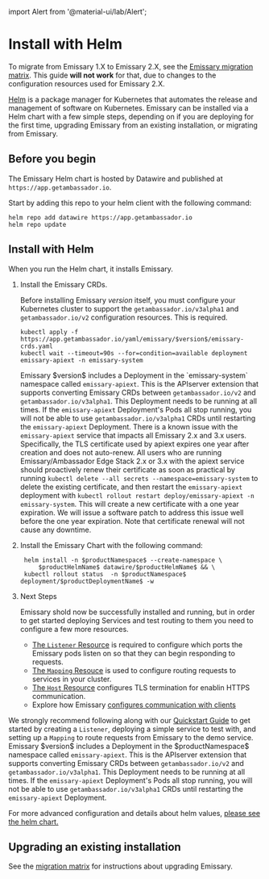 import Alert from '@material-ui/lab/Alert';

# Install with Helm

<Alert severity="warning">

  To migrate from Emissary 1.X to Emissary 2.X, see the
  [Emissary migration matrix](../migration-matrix/). This guide
  **will not work** for that, due to changes to the configuration
  resources used for Emissary 2.X.

</Alert>

[Helm](https://helm.sh) is a package manager for Kubernetes that automates the release and management of software on Kubernetes. Emissary can be installed via a Helm chart with a few simple steps, depending on if you are deploying for the first time, upgrading Emissary from an existing installation, or migrating from Emissary.

## Before you begin

The Emissary Helm chart is hosted by Datawire and published at `https://app.getambassador.io`.

Start by adding this repo to your helm client with the following command:

```
helm repo add datawire https://app.getambassador.io
helm repo update
```

## Install with Helm

When you run the Helm chart, it installs Emissary.

1. Install the Emissary CRDs.

   Before installing Emissary $version$ itself, you must configure your
   Kubernetes cluster to support the `getambassador.io/v3alpha1` and `getambassador.io/v2`
   configuration resources. This is required.

   ```
   kubectl apply -f https://app.getambassador.io/yaml/emissary/$version$/emissary-crds.yaml
   kubectl wait --timeout=90s --for=condition=available deployment emissary-apiext -n emissary-system
   ```

   <Alert severity="info">
     Emissary $version$ includes a Deployment in the `emissary-system` namespace
     called <code>emissary-apiext</code>. This is the APIserver extension
     that supports converting Emissary CRDs between <code>getambassador.io/v2</code>
     and <code>getambassador.io/v3alpha1</code>. This Deployment needs to be running at
     all times.
   </Alert>

   <Alert severity="warning">
     If the <code>emissary-apiext</code> Deployment's Pods all stop running,
     you will not be able to use <code>getambassador.io/v3alpha1</code> CRDs until restarting
     the <code>emissary-apiext</code> Deployment.
   </Alert>

   <Alert severity="warning">
    There is a known issue with the <code>emissary-apiext</code> service that impacts all Emissary 2.x and 3.x users. Specifically, the TLS certificate used by apiext expires one year after creation and does not auto-renew. All users who are running Emissary/Ambassador Edge Stack 2.x or 3.x with the apiext service should proactively renew their certificate as soon as practical by running <code>kubectl delete --all secrets --namespace=emissary-system</code> to delete the existing certificate, and then restart the <code>emissary-apiext</code> deployment with <code>kubectl rollout restart deploy/emissary-apiext -n emissary-system</code>.
    This will create a new certificate with a one year expiration. We will issue a software patch to address this issue well before the one year expiration. Note that certificate renewal will not cause any downtime.
   </Alert>

2. Install the Emissary Chart with the following command:

    ```
	 helm install -n $productNamespace$ --create-namespace \
		 $productHelmName$ datawire/$productHelmName$ && \
	 kubectl rollout status  -n $productNamespace$ deployment/$productDeploymentName$ -w
    ```

3. Next Steps

   Emissary shold now be successfully installed and running, but in order to get started deploying Services and test routing to them you need to configure a few more resources.

   - [The `Listener` Resource](../../running/listener/) is required to configure which ports the Emissary pods listen on so that they can begin responding to requests.
   - [The `Mapping` Resouce](../../using/intro-mappings/) is used to configure routing requests to services in your cluster.
   - [The `Host` Resource](../../running/host-crd/) configures TLS termination for enablin HTTPS communication.
   - Explore how Emissary [configures communication with clients](../../../howtos/configure-communications)

  <Alert severity="info">
     We strongly recommend following along with our <a href="../../../tutorials/getting-started">Quickstart Guide</a> to get started by creating a <code>Listener</code>, deploying a simple service to test with, and setting up a <code>Mapping</code> to route requests from Emissary to the demo service.
  </Alert>

   <Alert severity="info">
     Emissary $version$ includes a Deployment in the $productNamespace$ namespace
     called <code>emissary-apiext</code>. This is the APIserver extension
     that supports converting Emissary CRDs between <code>getambassador.io/v2</code>
     and <code>getambassador.io/v3alpha1</code>. This Deployment needs to be running at
     all times.
   </Alert>

   <Alert severity="warning">
     If the <code>emissary-apiext</code> Deployment's Pods all stop running,
     you will not be able to use <code>getambassador.io/v3alpha1</code> CRDs until restarting
     the <code>emissary-apiext</code> Deployment.
   </Alert>

For more advanced configuration and details about helm values,
[please see the helm chart.](https://artifacthub.io/packages/helm/datawire/emissary-ingress/)

## Upgrading an existing installation

See the [migration matrix](../migration-matrix) for instructions about upgrading
Emissary.

<img referrerpolicy="no-referrer-when-downgrade" src="https://static.scarf.sh/a.png?x-pxid=a6dee6ae-7a66-47cb-ab70-2e576b24e521" alt="" style="display: none;"/>
